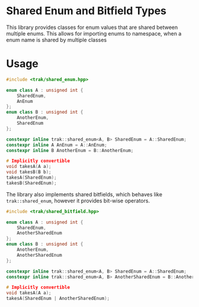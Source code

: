 # Shared Enum and Bitfield Types
This library provides classes for enum values that are shared between multiple enums. 
This allows for importing enums to namespace, when a enum name is shared by multiple classes

# Usage
```cpp
#include <trak/shared_enum.hpp>

enum class A : unsigned int {
    SharedEnum,
    AnEnum
};
enum class B : unsigned int {
    AnotherEnum,
    SharedEnum
};

constexpr inline trak::shared_enum<A, B> SharedEnum = A::SharedEnum;
constexpr inline A AnEnum = A::AnEnum;
constexpr inline B AnotherEnum = B::AnotherEnum;

# Implicitly convertible
void takesA(A a);
void takesB(B b);
takesA(SharedEnum);
takesB(SharedEnum);
```

The library also implements shared bitfields, which behaves like `trak::shared_enum`, however it provides bit-wise operators.
```cpp
#include <trak/shared_bitfield.hpp>

enum class A : unsigned int {
    SharedEnum,
    AnotherSharedEnum
};
enum class B : unsigned int {
    AnotherEnum,
    AnotherSharedEnum
};

constexpr inline trak::shared_enum<A, B> SharedEnum = A::SharedEnum;
constexpr inline trak::shared_enum<A, B> AnotherSharedEnum = B::AnotherSharedEnum;

# Implicitly convertible
void takesA(A a);
takesA(SharedEnum | AnotherSharedEnum);
```
